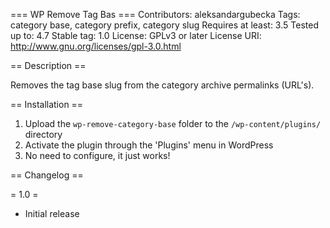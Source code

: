 === WP Remove Tag Bas ===
Contributors: aleksandargubecka
Tags: category base, category prefix, category slug
Requires at least: 3.5
Tested up to: 4.7
Stable tag: 1.0
License: GPLv3 or later
License URI: http://www.gnu.org/licenses/gpl-3.0.html

== Description ==

Removes the tag base slug from the category archive permalinks (URL's).

== Installation ==

1. Upload the `wp-remove-category-base` folder to the `/wp-content/plugins/` directory
1. Activate the plugin through the 'Plugins' menu in WordPress
1. No need to configure, it just works!

== Changelog ==

= 1.0 =
* Initial release

